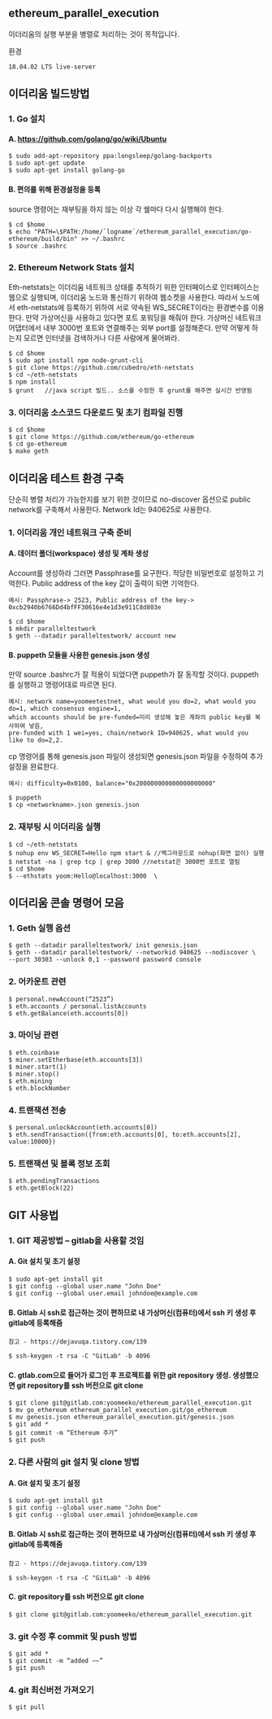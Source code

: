 ## ethereum_parallel_execution

이더리움의 실행 부분을 병렬로 처리하는 것이 목적입니다.

환경

    18.04.02 LTS live-server
    
## 이더리움 빌드방법

### 1. Go 설치
#### A.	https://github.com/golang/go/wiki/Ubuntu
```
$ sudo add-apt-repository ppa:longsleep/golang-backports
$ sudo apt-get update
$ sudo apt-get install golang-go
```
#### B.	편의를 위해 환경설정을 등록

source 명령어는 재부팅을 하지 않는 이상 각 쉘마다 다시 실행해야 한다.
```
$ cd $home
$ echo "PATH=\$PATH:/home/`logname`/ethereum_parallel_execution/go-ethereum/build/bin" >> ~/.bashrc
$ source .bashrc
```
### 2.	Ethereum Network Stats 설치
Eth-netstats는 이더리움 네트워크 상태를 추적하기 위한 인터페이스로 인터페이스는 웹으로 실행되며, 이더리움 노드와 통신하기 위하여 웹소켓을 사용한다. 따라서 노드에서 eth-netstats에 등록하기 위하여 서로 약속된 WS_SECRET이라는 환경변수를 이용한다. 만약 가상머신을 사용하고 있다면 포트 포워딩을 해줘야 한다. 가상머신 네트워크 어댑터에서 내부 3000번 포트와 연결해주는 외부 port를 설정해준다. 만약 어떻게 하는지 모르면 인터넷을 검색하거나 다른 사람에게 물어봐라.
```
$ cd $home
$ sudo apt install npm node-grunt-cli
$ git clone https://github.com/cubedro/eth-netstats
$ cd ~/eth-netstats
$ npm install
$ grunt   //java script 빌드.. 소스를 수정한 후 grunt를 해주면 실시간 반영됨
```
### 3.	이더리움 소스코드 다운로드 및 초기 컴파일 진행
```
$ cd $home
$ git clone https://github.com/ethereum/go-ethereum
$ cd go-ethereum
$ make geth
```
## 이더리움 테스트 환경 구축
단순히 병렬 처리가 가능한지를 보기 위한 것이므로 no-discover 옵션으로 public network를 구축해서 사용한다. Network Id는 940625로 사용한다.
### 1.	이더리움 개인 네트워크 구축 준비
#### A.	데이터 폴더(workspace) 생성 및 계좌 생성
Account를 생성하라 그러면 Passphrase를 요구한다. 적당한 비밀번호로 설정하고 기억한다. Public address of the key 값이 출력이 되면 기억한다.
```
예시: Passphrase-> 2523, Public address of the key-> 0xcb2940b6766Dd4bfFF30616e4e1d3e911C8d803e
```
```
$ cd $home
$ mkdir paralleltestwork
$ geth --datadir paralleltestwork/ account new
```
#### B.	puppeth 모듈을 사용한 genesis.json 생성
만약 source .bashrc가 잘 적용이 되었다면 puppeth가 잘 동작할 것이다. puppeth를 실행하고 명령어대로 따르면 된다.
```
예시: network name=yoomeetestnet, what would you do=2, what would you do=1, which consensus engine=1, 
which accounts should be pre-funded=미리 생성해 놓은 계좌의 public key를 복사하여 넣음, 
pre-funded with 1 wei=yes, chain/network ID=940625, what would you like to do=2,2.
```
cp 명령어를 통해 genesis.json 파일이 생성되면 genesis.json 파일을 수정하여 추가 설정을 완료한다.
```
예시: difficulty=0x0100, balance="0x200000000000000000000"
```
```
$ puppeth
$ cp <networkname>.json genesis.json
```
### 2.	재부팅 시 이더리움 실행
```
$ cd ~/eth-netstats
$ nohup env WS_SECRET=Hello npm start & //백그라운드로 nohup(화면 없이) 실행
$ netstat -na | grep tcp | grep 3000 //netstat은 3000번 포트로 열림
$ cd $home
$ --ethstats yoom:Hello@localhost:3000	\
```
## 이더리움 콘솔 명령어 모음
### 1.	Geth 실행 옵션
```
$ geth --datadir paralleltestwork/ init genesis.json
$ geth --datadir paralleltestwork/ --networkid 940625 --nodiscover \
--port 30303 --unlock 0,1 --password password console
```
### 2.	어카운트 관련
```
$ personal.newAccount(“2523”)
$ eth.accounts / personal.listAccounts
$ eth.getBalance(eth.accounts[0])
```
### 3.	마이닝 관련
```
$ eth.coinbase
$ miner.setEtherbase(eth.accounts[3])
$ miner.start(1)
$ miner.stop()
$ eth.mining
$ eth.blockNumber
```
### 4.	트랜잭션 전송
```
$ personal.unlockAccount(eth.accounts[0])
$ eth.sendTransaction({from:eth.accounts[0], to:eth.accounts[2], value:10000})
```
### 5.	트랜잭션 및 블록 정보 조회
```
$ eth.pendingTransactions
$ eth.getBlock(22)
```
## GIT 사용법
### 1.	GIT 제공방법 – gitlab을 사용할 것임
#### A.	Git 설치 및 초기 설정
```
$ sudo apt-get install git
$ git config --global user.name "John Doe"
$ git config --global user.email johndoe@example.com
```
#### B.	Gitlab 시 ssh로 접근하는 것이 편하므로 내 가상머신(컴퓨터)에서 ssh 키 생성 후 gitlab에 등록해줌
```
참고 - https://dejavuqa.tistory.com/139
```
```
$ ssh-keygen -t rsa -C "GitLab" -b 4096
```
#### C.	gtlab.com으로 들어가 로그인 후 프로젝트를 위한 git repository 생성. 생성했으면 git repository를 ssh 버전으로 git clone
```
$ git clone git@gitlab.com:yoomeeko/ethereum_parallel_execution.git
$ mv go_ethereum ethereum_parallel_execution.git/go_ethereum
$ mv genesis.json ethereum_parallel_execution.git/genesis.json
$ git add *
$ git commit -m “Ethereum 추가”
$ git push
```
### 2.	다른 사람의 git 설치 및 clone 방법
#### A.	Git 설치 및 초기 설정
```
$ sudo apt-get install git
$ git config --global user.name "John Doe"
$ git config --global user.email johndoe@example.com
```
#### B.	Gitlab 시 ssh로 접근하는 것이 편하므로 내 가상머신(컴퓨터)에서 ssh 키 생성 후 gitlab에 등록해줌
```
참고 - https://dejavuqa.tistory.com/139
```
```
$ ssh-keygen -t rsa -C "GitLab" -b 4096
```
#### C.	git repository를 ssh 버전으로 git clone
```
$ git clone git@gitlab.com:yoomeeko/ethereum_parallel_execution.git
```
### 3.	git 수정 후 commit 및 push 방법
```
$ git add *
$ git commit -m “added ~~”
$ git push
```
### 4.	git 최신버전 가져오기
```
$ git pull
```
